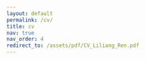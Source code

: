 ```yaml
---
layout: default
permalink: /cv/
title: cv
nav: true
nav_order: 4
redirect_to: /assets/pdf/CV_Liliang_Ren.pdf
---
```

